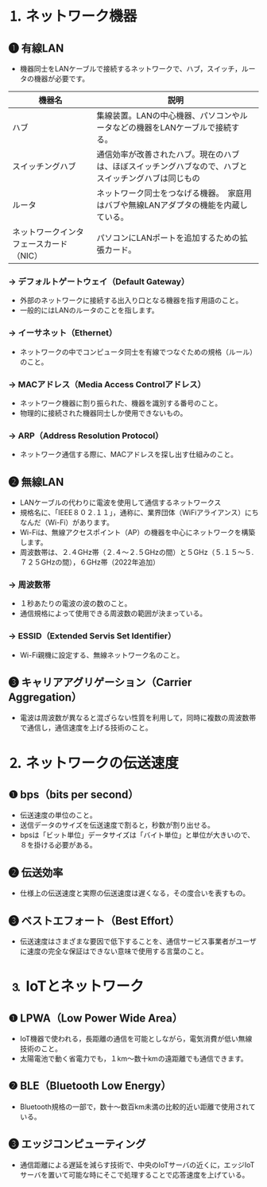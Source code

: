 # ⒈ ネットワーク機器

## ❶ 有線LAN
- 機器同士をLANケーブルで接続するネットワークで、ハブ，スイッチ，ルータの機器が必要です。

| 機器名 | 説明 |
| --- | --- |
| ハブ | 集線装置。LANの中心機器、パソコンやルータなどの機器をLANケーブルで接続する。 |
| スイッチングハブ | 通信効率が改善されたハブ。現在のハブは、ほぼスイッチングハブなので、ハブとスイッチングハブは同じもの |
| ルータ | ネットワーク同士をつなげる機器。　家庭用はバブや無線LANアダプタの機能を内蔵している。 |
| ネットワークインタフェースカード（NIC） | パソコンにLANポートを追加するための拡張カード。 |

### → デフォルトゲートウェイ（Default Gateway）
- 外部のネットワークに接続する出入り口となる機器を指す用語のこと。
- 一般的にはLANのルータのことを指します。

### → イーサネット（Ethernet）
- ネットワークの中でコンピュータ同士を有線でつなぐための規格（ルール）のこと。

### → MACアドレス（Media Access Controlアドレス）
- ネットワーク機器に割り振られた、機器を識別する番号のこと。
- 物理的に接続された機器同士しか使用できないもの。

### → ARP（Address Resolution Protocol）
- ネットワーク通信する際に、MACアドレスを探し出す仕組みのこと。

## ❷ 無線LAN
- LANケーブルの代わりに電波を使用して通信するネットワークス
- 規格名に、「IEEE８０２.１１」，通称に、業界団体（WiFiアライアンス）にちなんだ（Wi-Fi）があります。
- Wi-Fiは、無線アクセスポイント（AP）の機器を中心にネットワークを構築します。
- 周波数帯は、２.４GHz帯（２.４〜２.５GHzの間）と５GHz（５.１５〜５.７２５GHzの間），６GHz帯（2022年追加）

### → 周波数帯
- １秒あたりの電波の波の数のこと。
- 通信規格によって使用できる周波数の範囲が決まっている。

### → ESSID（Extended Servis Set Identifier）
- Wi-Fi親機に設定する、無線ネットワーク名のこと。

## ❸ キャリアアグリゲーション（Carrier Aggregation）
- 電波は周波数が異なると混ざらない性質を利用して，同時に複数の周波数帯で通信し，通信速度を上げる技術のこと。

# ⒉ ネットワークの伝送速度

## ❶ bps（bits per second）
- 伝送速度の単位のこと。
- 送信データのサイズを伝送速度で割ると，秒数が割り出せる。
- bpsは「ビット単位」データサイズは「バイト単位」と単位が大きいので、８を掛ける必要がある。

## ❷ 伝送効率
- 仕様上の伝送速度と実際の伝送速度は遅くなる，その度合いを表すもの。

## ❸ ベストエフォート（Best Effort）
- 伝送速度はさまざまな要因で低下することを、通信サービス事業者がユーザに速度の完全な保証はできない意味で使用する言葉のこと。

# ⒊ IoTとネットワーク

## ❶ LPWA（Low Power Wide Area）
- IoT機器で使われる，長距離の通信を可能としながら，電気消費が低い無線技術のこと。
- 太陽電池で動く省電力でも，１km〜数十kmの遠距離でも通信できます。

## ❷ BLE（Bluetooth Low Energy）
- Bluetooth規格の一部で，数十〜数百km未満の比較的近い距離で使用されている。

## ❸ エッジコンピューティング
- 通信距離による遅延を減らす技術で、中央のIoTサーバの近くに，エッジIoTサーバを置いて可能な時にそこで処理することで応答速度を上げている。
